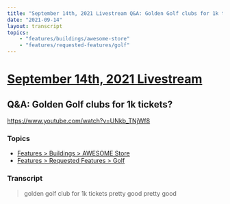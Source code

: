 ```yaml
---
title: "September 14th, 2021 Livestream Q&A: Golden Golf clubs for 1k tickets?"
date: "2021-09-14"
layout: transcript
topics:
    - "features/buildings/awesome-store"
    - "features/requested-features/golf"
---
```

# [September 14th, 2021 Livestream](../2021-09-14.md)
## Q&A: Golden Golf clubs for 1k tickets?
https://www.youtube.com/watch?v=UNkb_TNjWf8

### Topics
* [Features > Buildings > AWESOME Store](../topics/features/buildings/awesome-store.md)
* [Features > Requested Features > Golf](../topics/features/requested-features/golf.md)

### Transcript

> golden golf club for 1k tickets pretty good pretty good
